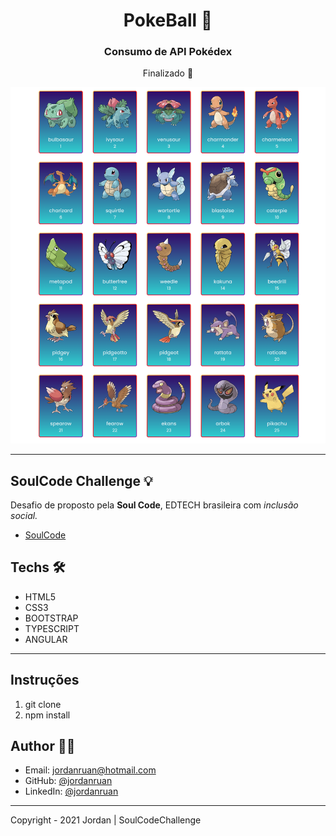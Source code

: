 <h1 align="center">PokeBall 🐲</h1>
<h3 align="center">Consumo de API Pokédex</h3>

<p align="center"> Finalizado 🚀</a>

![banner](https://github.com/jordanruan/pokeBall/blob/main/src/assets/1.png?raw=true)

---

## SoulCode Challenge 💡

Desafio de proposto pela <strong>Soul Code</strong>, EDTECH brasileira com <i>inclusão social.</i>

- <a href="https://soulcodeacademy.org/">SoulCode</a>

## Techs 🛠

- HTML5
- CSS3
- BOOTSTRAP
- TYPESCRIPT
- ANGULAR

---

## Instruções

<ol>
<li>git clone</li>
<li>npm install</li>
</ol>

## Author 👨‍💻

- Email: jordanruan@hotmail.com
- GitHub: [@jordanruan](https://github.com/jordanruan)
- LinkedIn: [@jordanruan](https://linkedin.com/in/jordanruan)

---

Copyright - 2021 Jordan | SoulCodeChallenge
